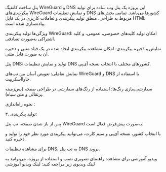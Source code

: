 پنل ساخت کانفیگ WireGuard و DNS
این پروژه یک پنل وب ساده برای تولید پیکربندی‌های WireGuard و نمایش تنظیمات DNS کشور‌ها می‌باشد. تمامی بخش‌های مربوط به طراحی، منطق تولید پیکربندی و تعاملات کاربری در یک فایل HTML پیاده‌سازی شده است.

ویژگی‌ها
تولید پیکربندی WireGuard: امکان تولید کلیدهای خصوصی، عمومی، و کلید اشتراکی به‌صورت تصادفی.

نمایش و ذخیره پیکربندی: امکان مشاهده پیکربندی ایجاد شده در یک فیلد متنی و ذخیره آن به صورت فایل متنی.

پنل DNS: تولید و نمایش تنظیمات DNS کشور‌های مختلف با انتخاب نسخه آی‌پی.

نمایش تعاملی: تعویض آسان بین تب‌های WireGuard و DNS با استفاده از جاوااسکریپت.

سفارشی‌سازی رنگ‌ها: استفاده از رنگ‌های سفارشی در طراحی صفحه (پس‌زمینه پرتقالی و متن سیاه).

نحوه راه‌اندازی :

۳. تولید پیکربندی:

پس از باز شدن صفحه، تب پنل WireGuard به‌صورت پیش‌فرض فعال است.

با انتخاب کشور، نسخه آی‌پی و سیم کارت، می‌توانید پیکربندی مورد نظر خود را تولید و ذخیره کنید.

برای مشاهده تنظیمات DNS، به تب پنل DNS بروید.

ویدیو آموزشی
برای مشاهده راهنمای تصویری نصب و استفاده از پروژه، می‌توانید به لینک ویدیوی زیر مراجعه کنید:
لینک ویدیو آموزشی
